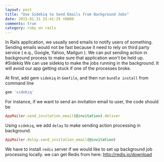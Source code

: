```yaml
---
layout: post
title: "Use Sidekiq to Send Emails from Background Jobs"
date: 2015-01-31 15:41:25 +0800
comments: true
category: ruby on rails
---
```

In Rails application, we usually send emails to notify users of something. Sending emails would not be fast because it need to rely on third party service ( e.q., Google, Yahoo, Mailgun ). We can put sending action in background process to make sure that application won't be held up.
#Sidekiq
We can use sidekiq to make the jobs running in the background. It will avoid our app getting stuck if one of the processes broke. 

At first, add gem `sidekiq` in `Gemfile`, and then run `bundle install` from command line
```ruby Gemfile
gem 'sidekiq'
```
For instance, if we want to send an invitation email to user, the code should be
```ruby
AppMailer.send_invitation_email(@invitation).deliver
```

Using `sidekiq`, we add `delay` to make sending action processing in background.
```ruby
AppMailer.delay.send_invitation_email(@invitation)
```

We have to install `redis` server if we would like to set up background job processing locally. we can get Redis from here: http://redis.io/download